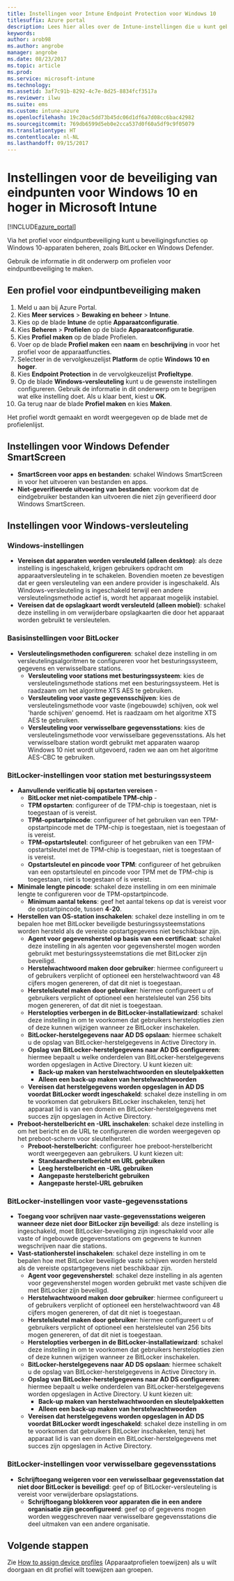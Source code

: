 ```yaml
---
title: Instellingen voor Intune Endpoint Protection voor Windows 10
titlesuffix: Azure portal
description: Lees hier alles over de Intune-instellingen die u kunt gebruiken voor het beheren van instellingen voor eindpuntbeveiliging op Windows 10-apparaten, zoals BitLocker.
keywords: 
author: arob98
ms.author: angrobe
manager: angrobe
ms.date: 08/23/2017
ms.topic: article
ms.prod: 
ms.service: microsoft-intune
ms.technology: 
ms.assetid: 3af7c91b-8292-4c7e-8d25-8834fcf3517a
ms.reviewer: ilwu
ms.suite: ems
ms.custom: intune-azure
ms.openlocfilehash: 19c20ac5dd73b45dc06d1df6a7d08cc6bac42982
ms.sourcegitcommit: 769db6599d5eb0e2cca537d0f60a5df9c9f05079
ms.translationtype: HT
ms.contentlocale: nl-NL
ms.lasthandoff: 09/15/2017
---
```

# <a name="endpoint-protection-settings-for-windows-10-and-later-in-microsoft-intune"></a>Instellingen voor de beveiliging van eindpunten voor Windows 10 en hoger in Microsoft Intune

[!INCLUDE[azure_portal](./includes/azure_portal.md)]

Via het profiel voor eindpuntbeveiliging kunt u beveiligingsfuncties op Windows 10-apparaten beheren, zoals BitLocker en Windows Defender.

Gebruik de informatie in dit onderwerp om profielen voor eindpuntbeveiliging te maken.

## <a name="create-an-endpoint-protection-profile"></a>Een profiel voor eindpuntbeveiliging maken

1. Meld u aan bij Azure Portal.
2. Kies **Meer services** > **Bewaking en beheer** > **Intune**.
3. Kies op de blade **Intune** de optie **Apparaatconfiguratie**.
2. Kies **Beheren** > **Profielen** op de blade **Apparaatconfiguratie**.
3. Kies **Profiel maken** op de blade Profielen.
4. Voer op de blade **Profiel maken** een **naam** en **beschrijving** in voor het profiel voor de apparaatfuncties.
5. Selecteer in de vervolgkeuzelijst **Platform** de optie **Windows 10 en hoger**.
6. Kies **Endpoint Protection** in de vervolgkeuzelijst **Profieltype**.
7. Op de blade **Windows-versleuteling** kunt u de gewenste instellingen configureren. Gebruik de informatie in dit onderwerp om te begrijpen wat elke instelling doet. Als u klaar bent, kiest u **OK**.
8. Ga terug naar de blade **Profiel maken** en kies **Maken**.

Het profiel wordt gemaakt en wordt weergegeven op de blade met de profielenlijst.

## <a name="windows-defender-smartscreen-settings"></a>Instellingen voor Windows Defender SmartScreen

- **SmartScreen voor apps en bestanden**: schakel Windows SmartScreen in voor het uitvoeren van bestanden en apps.
- **Niet-geverifieerde uitvoering van bestanden**: voorkom dat de eindgebruiker bestanden kan uitvoeren die niet zijn geverifieerd door Windows SmartScreen.

## <a name="windows-encryption-settings"></a>Instellingen voor Windows-versleuteling

### <a name="windows-settings"></a>Windows-instellingen

- **Vereisen dat apparaten worden versleuteld (alleen desktop)**: als deze instelling is ingeschakeld, krijgen gebruikers opdracht om apparaatversleuteling in te schakelen. Bovendien moeten ze bevestigen dat er geen versleuteling van een andere provider is ingeschakeld. Als Windows-versleuteling is ingeschakeld terwijl een andere versleutelingsmethode actief is, wordt het apparaat mogelijk instabiel.
- **Vereisen dat de opslagkaart wordt versleuteld (alleen mobiel)**: schakel deze instelling in om verwijderbare opslagkaarten die door het apparaat worden gebruikt te versleutelen.


### <a name="bitlocker-base-settings"></a>Basisinstellingen voor BitLocker

- **Versleutelingsmethoden configureren**: schakel deze instelling in om versleutelingsalgoritmen te configureren voor het besturingssysteem, gegevens en verwisselbare stations.
    - **Versleuteling voor stations met besturingssysteem**: kies de versleutelingsmethode stations met een besturingssysteem. Het is raadzaam om het algoritme XTS AES te gebruiken.
    - **Versleuteling voor vaste gegevensschijven**: kies de versleutelingsmethode voor vaste (ingebouwde) schijven, ook wel 'harde schijven' genoemd. Het is raadzaam om het algoritme XTS AES te gebruiken.
    - **Versleuteling voor verwisselbare gegevensstations**: kies de versleutelingsmethode voor verwisselbare gegevensstations. Als het verwisselbare station wordt gebruikt met apparaten waarop Windows 10 niet wordt uitgevoerd, raden we aan om het algoritme AES-CBC te gebruiken.


### <a name="bitlocker-os-drive-settings"></a>BitLocker-instellingen voor station met besturingssysteem

- **Aanvullende verificatie bij opstarten vereisen** -
    - **BitLocker met niet-compatibele TPM-chip** -
    - **TPM opstarten**: configureer of de TPM-chip is toegestaan, niet is toegestaan of is vereist.
    - **TPM-opstartpincode**: configureer of het gebruiken van een TPM-opstartpincode met de TPM-chip is toegestaan, niet is toegestaan of is vereist.
    - **TPM-opstartsleutel**: configureer of het gebruiken van een TPM-opstartsleutel met de TPM-chip is toegestaan, niet is toegestaan of is vereist.
    - **Opstartsleutel en pincode voor TPM**: configureer of het gebruiken van een opstartsleutel en pincode voor TPM met de TPM-chip is toegestaan, niet is toegestaan of is vereist.
- **Minimale lengte pincode**: schakel deze instelling in om een minimale lengte te configureren voor de TPM-opstartpincode.
    - **Minimum aantal tekens**: geef het aantal tekens op dat is vereist voor de opstartpincode, tussen **4**-**20**.
- **Herstellen van OS-station inschakelen**: schakel deze instelling in om te bepalen hoe met BitLocker beveiligde besturingssysteemstations worden hersteld als de vereiste opstartgegevens niet beschikbaar zijn.
    - **Agent voor gegevensherstel op basis van een certificaat**: schakel deze instelling in als agenten voor gegevensherstel mogen worden gebruikt met besturingssysteemstations die met BitLocker zijn beveiligd.
    - **Herstelwachtwoord maken door gebruiker**: hiermee configureert u of gebruikers verplicht of optioneel een herstelwachtwoord van 48 cijfers mogen genereren, of dat dit niet is toegestaan.
    - **Herstelsleutel maken door gebruiker**: hiermee configureert u of gebruikers verplicht of optioneel een herstelsleutel van 256 bits mogen genereren, of dat dit niet is toegestaan.
    - **Herstelopties verbergen in de BitLocker-installatiewizard**: schakel deze instelling in om te voorkomen dat gebruikers herstelopties zien of deze kunnen wijzigen wanneer ze BitLocker inschakelen.
    - **BitLocker-herstelgegevens naar AD DS opslaan**: hiermee schakelt u de opslag van BitLocker-herstelgegevens in Active Directory in.
    - **Opslag van BitLocker-herstelgegevens naar AD DS configureren**: hiermee bepaalt u welke onderdelen van BitLocker-herstelgegevens worden opgeslagen in Active Directory. U kunt kiezen uit:
        - **Back-up maken van herstelwachtwoorden en sleutelpakketten**
        - **Alleen een back-up maken van herstelwachtwoorden**
    - **Vereisen dat herstelgegevens worden opgeslagen in AD DS voordat BitLocker wordt ingeschakeld**: schakel deze instelling in om te voorkomen dat gebruikers BitLocker inschakelen, tenzij het apparaat lid is van een domein en BitLocker-herstelgegevens met succes zijn opgeslagen in Active Directory.
- **Preboot-herstelbericht en -URL inschakelen**: schakel deze instelling in om het bericht en de URL te configureren die worden weergegeven op het preboot-scherm voor sleutelherstel.
    - **Preboot-herstelbericht**: configureer hoe preboot-herstelbericht wordt weergegeven aan gebruikers. U kunt kiezen uit:
        - **Standaardherstelbericht en URL gebruiken**
        - **Leeg herstelbericht en -URL gebruiken**
        - **Aangepaste herstelbericht gebruiken**
        - **Aangepaste herstel-URL gebruiken**


### <a name="bitlocker-fixed-data-drive-settings"></a>BitLocker-instellingen voor vaste-gegevensstations

- **Toegang voor schrijven naar vaste-gegevensstations weigeren wanneer deze niet door BitLocker zijn beveiligd**: als deze instelling is ingeschakeld, moet BitLocker-beveiliging zijn ingeschakeld voor alle vaste of ingebouwde gegevensstations om gegevens te kunnen wegschrijven naar die stations.
- **Vast-stationherstel inschakelen**: schakel deze instelling in om te bepalen hoe met BitLocker beveiligde vaste schijven worden hersteld als de vereiste opstartgegevens niet beschikbaar zijn.
    - **Agent voor gegevensherstel**: schakel deze instelling in als agenten voor gegevensherstel mogen worden gebruikt met vaste schijven die met BitLocker zijn beveiligd.
    - **Herstelwachtwoord maken door gebruiker**: hiermee configureert u of gebruikers verplicht of optioneel een herstelwachtwoord van 48 cijfers mogen genereren, of dat dit niet is toegestaan.  
    - **Herstelsleutel maken door gebruiker**: hiermee configureert u of gebruikers verplicht of optioneel een herstelsleutel van 256 bits mogen genereren, of dat dit niet is toegestaan.
    - **Herstelopties verbergen in de BitLocker-installatiewizard**: schakel deze instelling in om te voorkomen dat gebruikers herstelopties zien of deze kunnen wijzigen wanneer ze BitLocker inschakelen.
    - **BitLocker-herstelgegevens naar AD DS opslaan**: hiermee schakelt u de opslag van BitLocker-herstelgegevens in Active Directory in.
    - **Opslag van BitLocker-herstelgegevens naar AD DS configureren**: hiermee bepaalt u welke onderdelen van BitLocker-herstelgegevens worden opgeslagen in Active Directory. U kunt kiezen uit:
        - **Back-up maken van herstelwachtwoorden en sleutelpakketten**
        - **Alleen een back-up maken van herstelwachtwoorden**
    - **Vereisen dat herstelgegevens worden opgeslagen in AD DS voordat BitLocker wordt ingeschakeld**: schakel deze instelling in om te voorkomen dat gebruikers BitLocker inschakelen, tenzij het apparaat lid is van een domein en BitLocker-herstelgegevens met succes zijn opgeslagen in Active Directory.


### <a name="bitlocker-removable-data-drive-settings"></a>BitLocker-instellingen voor verwisselbare gegevensstations

- **Schrijftoegang weigeren voor een verwisselbaar gegevensstation dat niet door BitLocker is beveiligd**: geef op of BitLocker-versleuteling is vereist voor verwijderbare opslagstations.
    - **Schrijftoegang blokkeren voor apparaten die in een andere organisatie zijn geconfigureerd**: geef op of gegevens mogen worden weggeschreven naar verwisselbare gegevensstations die deel uitmaken van een andere organisatie.



## <a name="next-steps"></a>Volgende stappen

Zie [How to assign device profiles](device-profile-assign.md) (Apparaatprofielen toewijzen) als u wilt doorgaan en dit profiel wilt toewijzen aan groepen.

